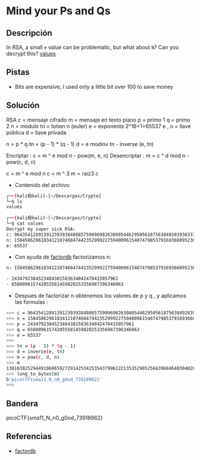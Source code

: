 # Mind your Ps and Qs



## Descripción
In RSA, a small `e` value can be problematic, but what about `N`? Can you decrypt this? [values](https://mercury.picoctf.net/static/b9ddda080c56fb421bf30409bec3460d/values)

## Pistas
- Bits are expensive, I used only a little bit over 100 to save money

## Solución

RSA
c = mensaje cifrado
m = mensaje en texto plano
p = primo 1
q = primo 2
n = modulo 
tn = totien n (euler)
e = exponente 2^16+1=65537
e , n = llave pública
d = llave privada

n  = p * q
tn = (p - 1) * (q - 1)
d = e modinv tn - inverse (e, tn)

Encriptar          : c = m ^ e mod n - pow(m, e, n)
Desencriptar    : m = c ^ d mod n - pow(c, d, n)

c = m ^ e mod n
c = m ^ 3
m = raiz3 c

- Contenido del archivo:
``` bash
┌──(kali㉿kali)-[~/Descargas/Crypto]
└─$ ls
values
                                                                            
┌──(kali㉿kali)-[~/Descargas/Crypto]
└─$ cat values 
Decrypt my super sick RSA:
c: 964354128913912393938480857590969826308054462950561875638492039363373779803642185
n: 1584586296183412107468474423529992275940096154074798537916936609523894209759157543
e: 65537  

```

- Con ayuda de [factordb](http://factordb.com/index.php?query=1584586296183412107468474423529992275940096154074798537916936609523894209759157543) factorizamos n:
``` bash
n: 1584586296183412107468474423529992275940096154074798537916936609523894209759157543

- 2434792384523484381583634042478415057961
- 650809615742055581459820253356987396346063
``` 

- Despues de factorizar n obtenemos los valores de p y q , y aplicamos las formulas :
``` bash
>>> c = 964354128913912393938480857590969826308054462950561875638492039363373779803642185
>>> n = 1584586296183412107468474423529992275940096154074798537916936609523894209759157543
>>> p = 2434792384523484381583634042478415057961
>>> q = 650809615742055581459820253356987396346063
>>> e = 65537
>>> 
>>> tn = (p - 1) * (q - 1)
>>> d = inverse(e, tn)
>>> m = pow(c, d, n)
>>> m
13016382529449106065927291425342535437996222135352905256639684640304028661985917
>>> long_to_bytes(m)
b'picoCTF{sma11_N_n0_g0od_73918962}'
>>> 

``` 

## Bandera 
picoCTF{sma11_N_n0_g0od_73918962}

## Referencias
- [factordb](http://factordb.com/index.php?query=1584586296183412107468474423529992275940096154074798537916936609523894209759157543)

